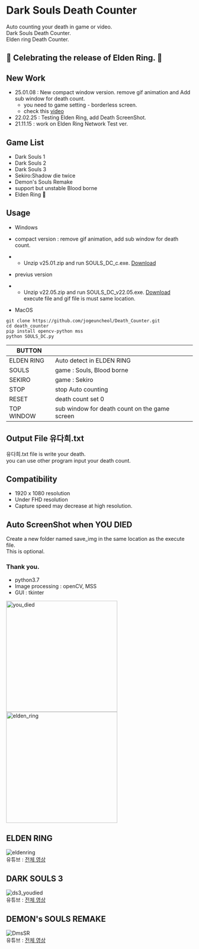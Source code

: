 # Dark Souls Death Counter
Auto counting your death in game or video.\
Dark Souls Death Counter.\
Elden ring Death Counter.

## 🎉 Celebrating the release of Elden Ring. 🎉
## New Work
- 25.01.08 : New compact window version. remove gif animation and Add sub window for death count.
  - you need to game setting - borderless screen.
  - check this [video](https://youtu.be/qIcG6maku8E)
- 22.02.25 : Testing Elden Ring, add Death ScreenShot.
- 21.11.15 : work on Elden Ring Network Test ver.

## Game List
- Dark Souls 1
- Dark Souls 2
- Dark Souls 3
- Sekiro:Shadow die twice
- Demon's Souls Remake
- support but unstable Blood borne
- Elden Ring 🎉

## Usage
- Windows

- compact version : remove gif animation, add sub window for death count.
- - Unzip v25.01.zip and run SOULS_DC_c.exe. [Download](https://github.com/jogeuncheol/Death_Counter/releases/tag/v25.01)
- previus version
- - Unzip v22.05.zip and run SOULS_DC_v22.05.exe. [Download](https://github.com/jogeuncheol/Death_Counter/releases/tag/v22.05)\
execute file and gif file is must same location.

- MacOS
```
git clone https://github.com/jogeuncheol/Death_Counter.git
cd death_counter
pip install opencv-python mss
python SOULS_DC.py
```

|BUTTON||
|---|---|
|ELDEN RING| Auto detect in ELDEN RING |
|SOULS| game : Souls, Blood borne |
|SEKIRO| game : Sekiro |
|STOP| stop Auto counting |
|RESET| death count set 0 |
|TOP WINDOW| sub window for death count on the game screen

## Output File 유다희.txt
유다희.txt file is write your death.\
you can use other program input your death count.

## Compatibility
- 1920 x 1080 resolution
- Under FHD resolution
- Capture speed may decrease at high resolution.

## Auto ScreenShot when YOU DIED
Create a new folder named save_img in the same location as the execute file.\
This is optional.

### Thank you.

- python3.7
- Image processing : openCV, MSS
- GUI : tkinter

<img width="300" alt="you_died" src="https://user-images.githubusercontent.com/84510674/134480879-e79a2b54-ece6-44ce-8e28-665d720ce72c.gif">
<img width="300" alt="elden_ring" src="https://github.com/jogeuncheol/Death_Counter/blob/main/ELDENRING_TITLE.gif">

## ELDEN RING
![eldenring](https://github.com/jogeuncheol/Death_Counter/blob/main/result/elden_ring_udied.gif)\
유튜브 : [전체 영상](https://youtu.be/auBIegOaCmc)

## DARK SOULS 3
![ds3_youdied](https://user-images.githubusercontent.com/84510674/134486625-8a4910b8-ccb1-4c13-a843-b3bbe02ebbe3.gif)\
유튜브 : [전체 영상](https://youtu.be/-gfszdCMHcM)

## DEMON's SOULS REMAKE
![DmsSR](https://user-images.githubusercontent.com/84510674/134487753-dea3a31e-b08d-4875-9a03-3d789de7e17c.gif)\
유튜브 : [전체 영상](https://youtu.be/4dMfCVjQXUY)
